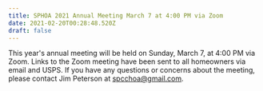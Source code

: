 ```yaml
---
title: SPHOA 2021 Annual Meeting March 7 at 4:00 PM via Zoom
date: 2021-02-20T00:28:48.520Z
draft: false
---
```

This year's annual meeting will be held on Sunday, March 7, at 4:00 PM via Zoom.  Links to the Zoom meeting have been sent to all homeowners via email and USPS.  If you have any questions or concerns about the meeting, please contact Jim Peterson at spcchoa@gmail.com.